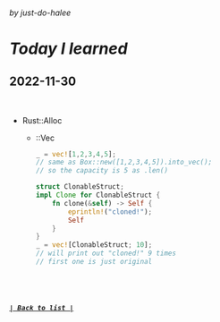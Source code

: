 ###### _by just-do-halee_

# _Today I learned_

## 2022-11-30

<br>

- Rust::Alloc

  - ::Vec

    ```rust
    _ = vec![1,2,3,4,5];
    // same as Box::new([1,2,3,4,5]).into_vec();
    // so the capacity is 5 as .len()
    ```

    ```rust
    struct ClonableStruct;
    impl Clone for ClonableStruct {
        fn clone(&self) -> Self {
            eprintln!("cloned!");
            Self
        }
    }
    _ = vec![ClonableStruct; 10];
    // will print out "cloned!" 9 times
    // first one is just original
    ```

<br><br>

##### **_[`| Back to list |`](../../README.md)_**
